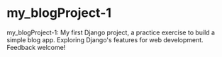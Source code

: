 # my_blogProject-1
my_blogProject-1: My first Django project, a practice exercise to build a simple blog app. Exploring Django's features for web development. Feedback welcome!
